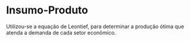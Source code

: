 # Insumo-Produto
Utilizou-se a equação de Leontief, para determinar a produção ótima que atenda a demanda de cada setor econômico.
